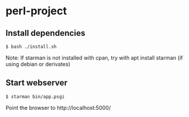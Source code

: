 # perl-project

## Install dependencies
`$ bash ./install.sh`

Note: If starman is not installed with cpan, try with apt install starman (if using debian or derivates)

## Start webserver
`$ starman bin/app.psgi`

Point the browser to http://localhost:5000/
